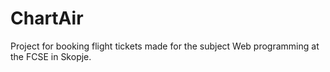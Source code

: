 # ChartAir
Project for booking flight tickets made for the subject Web programming at the FCSE in Skopje. 
